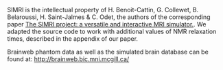 SIMRI is the intellectual property of H. Benoit-Cattin, G. Collewet, B. Belaroussi, H. Saint-Jalmes & C. Odet, the authors of the corresponding paper [The SIMRI project: a versatile and interactive MRI simulator.](https://www.ncbi.nlm.nih.gov/pubmed/15705518).
We adapted the source code to work with additional values of NMR relaxation times, described in the appendix of our paper.

Brainweb phantom data as well as the simulated brain database can be found at: http://brainweb.bic.mni.mcgill.ca/